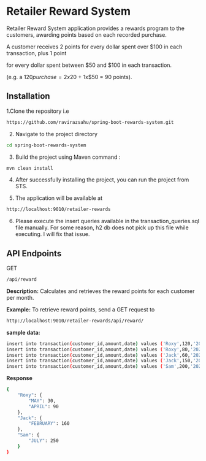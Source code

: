 # Retailer Reward System

Retailer Reward System application provides a rewards program to the customers, awarding points based on each recorded purchase.

A customer receives 2 points for every dollar spent over $100 in each transaction, plus 1 point

for every dollar spent between $50 and $100 in each transaction.

(e.g. a $120 purchase = 2x$20 + 1x$50 = 90 points).

## Installation

1.Clone the repository i.e  
```bash
https://github.com/ravirazsahu/spring-boot-rewards-system.git
```
2. Navigate to the project directory 
```bash
cd spring-boot-rewards-system
```
3. Build the project using Maven command : 
```bash
mvn clean install
```
4. After successfully installing the project, you can run the project from STS.

5. The application will be available at 
```bash
http://localhost:9010/retailer-rewards
```
6. Please execute the insert queries available in the transaction_queries.sql file manually. For some reason, h2 db does not pick up this file while executing. I will fix that issue.


## API Endpoints
GET 
```bash
/api/reward
```
**Description:** Calculates and retrieves the reward points for each customer per month.

**Example:** To retrieve reward points, send a GET request to 
```bash
http://localhost:9010/retailer-rewards/api/reward/
```
**sample data:**
```bash
insert into transaction(customer_id,amount,date) values ('Roxy',120,'2024-04-18');
insert into transaction(customer_id,amount,date) values ('Roxy',80,'2024-05-10');
insert into transaction(customer_id,amount,date) values ('Jack',60,'2024-02-11');
insert into transaction(customer_id,amount,date) values ('Jack',150,'2024-02-18');
insert into transaction(customer_id,amount,date) values ('Sam',200,'2024-07-18');
```
**Response**
```bash
{
    "Roxy": {
        "MAY": 30,
        "APRIL": 90
    },
    "Jack": {
        "FEBRUARY": 160
    },
    "Sam": {
        "JULY": 250
    }
}
```

